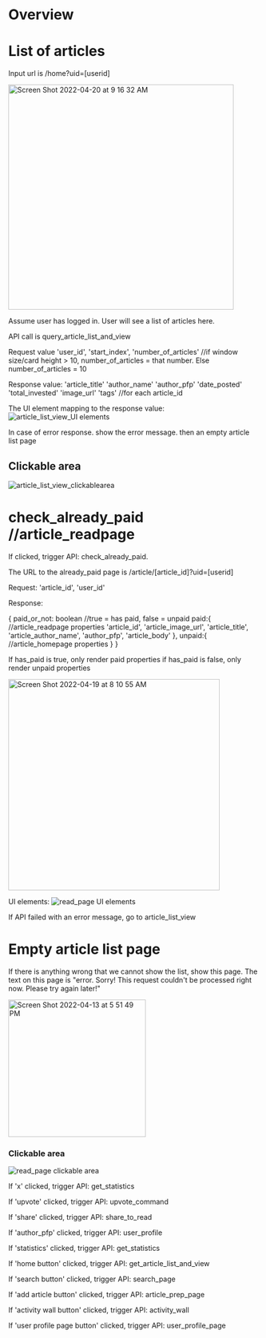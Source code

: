 # Overview

# List of articles
Input url is /home?uid=[userid]

<img width="451" alt="Screen Shot 2022-04-20 at 9 16 32 AM" src="https://user-images.githubusercontent.com/17632589/164276399-763af5bb-1370-4ae9-98cb-bc98133aada0.png">

Assume user has logged in. User will see a list of articles here.

API call is 
query_article_list_and_view

Request value 'user_id', 'start_index', 'number_of_articles' //if window size/card height > 10, number_of_articles = that number. Else number_of_articles = 10

Response value: 'article_title' 'author_name' 'author_pfp' 'date_posted' 'total_invested' 'image_url' 'tags' //for each article_id

The UI element mapping to the response value:
![article_list_view_UI elements](https://user-images.githubusercontent.com/17632589/164275991-4e42b97e-9f6e-47d1-87f9-0b7da5d94c79.jpeg)


In case of error response. show the error message. then an empty article list page

## Clickable area 
![article_list_view_clickablearea](https://user-images.githubusercontent.com/17632589/164275987-ac3b92e1-49ba-47bd-8b7e-2e392eea8258.jpg)

# check_already_paid //article_readpage

If clicked, trigger API: check_already_paid. 

The URL to the already_paid page is /article/[article_id]?uid=[userid]

Request: 'article_id', 'user_id'

Response:

{
    paid_or_not: boolean //true = has paid, false = unpaid
    paid:{
    //article_readpage properties
        'article_id',
        'article_image_url', 
        'article_title', 
        'article_author_name', 
        'author_pfp', 
        'article_body' 
    },
    unpaid:{ 
    //article_homepage properties
    }
}

If has_paid is true, only render paid properties
if has_paid is false, only render unpaid properties



<img width="423" alt="Screen Shot 2022-04-19 at 8 10 55 AM" src="https://user-images.githubusercontent.com/17632589/164036348-3353b27e-6b4c-42c4-b0c7-162b382fd5ce.png">





UI elements:
![read_page UI elements](https://user-images.githubusercontent.com/17632589/164042410-42f8efab-0ea9-4fb3-9edb-eeae9230548f.jpg)

If API failed with an error message, go to article_list_view


# Empty article list page
If there is anything wrong that we cannot show the list, show this page.
The text on this page is "error. Sorry! This request couldn't be processed right now. Please try again later!"

<img width="275" alt="Screen Shot 2022-04-13 at 5 51 49 PM" src="https://user-images.githubusercontent.com/17632589/163292806-a1798f1e-9a38-4741-809a-b0535c8c3a1c.png">



### Clickable area

![read_page clickable area](https://user-images.githubusercontent.com/17632589/164042420-18210448-99fe-4b89-a784-5df14572da0b.jpg)


If 'x' clicked, trigger API: get_statistics

If 'upvote' clicked, trigger API: upvote_command

If 'share' clicked, trigger API: share_to_read

If 'author_pfp' clicked, trigger API: user_profile

If 'statistics' clicked, trigger API: get_statistics

If 'home button' clicked, trigger API: get_article_list_and_view

If 'search button' clicked, trigger API: search_page

If 'add article button' clicked, trigger API: article_prep_page

If 'activity wall button' clicked, trigger API: activity_wall

If 'user profile page button' clicked, trigger API: user_profile_page

